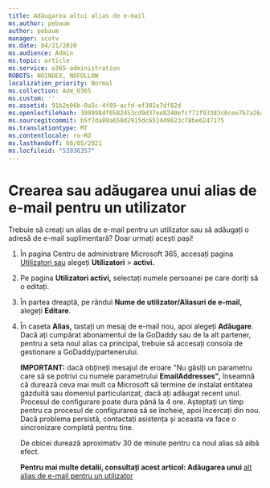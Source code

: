 ```yaml
---
title: Adăugarea altui alias de e-mail
ms.author: pebaum
author: pebaum
manager: scotv
ms.date: 04/21/2020
ms.audience: Admin
ms.topic: article
ms.service: o365-administration
ROBOTS: NOINDEX, NOFOLLOW
localization_priority: Normal
ms.collection: Adm_O365
ms.custom: ''
ms.assetid: 91b2e06b-0a5c-4f89-acfd-ef301e7df82d
ms.openlocfilehash: 3009984f0582453cd9d37ee8240efcf71f93383c0cee7b7a26a629a963ba0091
ms.sourcegitcommit: b5f7da89a650d2915dc652449623c78be6247175
ms.translationtype: MT
ms.contentlocale: ro-RO
ms.lasthandoff: 08/05/2021
ms.locfileid: "53936357"
---
```

# <a name="create-or-add-an-email-alias-for-a-user"></a>Crearea sau adăugarea unui alias de e-mail pentru un utilizator

Trebuie să creați un alias de e-mail pentru un utilizator sau să adăugați o adresă de e-mail suplimentară? Doar urmați acești pași!
  
1. În pagina Centru de administrare Microsoft 365, accesați pagina [Utilizatori sau](https://go.microsoft.com/fwlink/p/?linkid=834822) alegeți **Utilizatori**  >  **activi.**
    
2. Pe pagina **Utilizatori activi,** selectați numele persoanei pe care doriți să o editați. 
    
3. În partea dreaptă, pe rândul **Nume de utilizator/Aliasuri de e-mail,** alegeți **Editare**.
    
4. În caseta **Alias,** tastați un mesaj de e-mail nou, apoi alegeți **Adăugare**. Dacă ați cumpărat abonamentul de la GoDaddy sau de la alt partener, pentru a seta noul alias ca principal, trebuie să accesați consola de gestionare a GoDaddy/partenerului. 
    
    **IMPORTANT:** dacă obțineți mesajul de eroare "Nu găsiți un parametru care să se potrivi cu numele parametrului **EmailAddresses",** înseamnă că durează ceva mai mult ca Microsoft să termine de instalat entitatea găzduită sau domeniul particularizat, dacă ați adăugat recent unul. Procesul de configurare poate dura până la 4 ore. Așteptați un timp pentru ca procesul de configurarea să se încheie, apoi încercați din nou. Dacă problema persistă, contactați asistența și aceasta va face o sincronizare completă pentru tine.
    
    De obicei durează aproximativ 30 de minute pentru ca noul alias să aibă efect.
    
    **Pentru mai multe detalii, consultați acest articol: Adăugarea unui** [alt alias de e-mail pentru un utilizator](https://docs.microsoft.com/microsoft-365/admin/email/add-another-email-alias-for-a-user)
    

